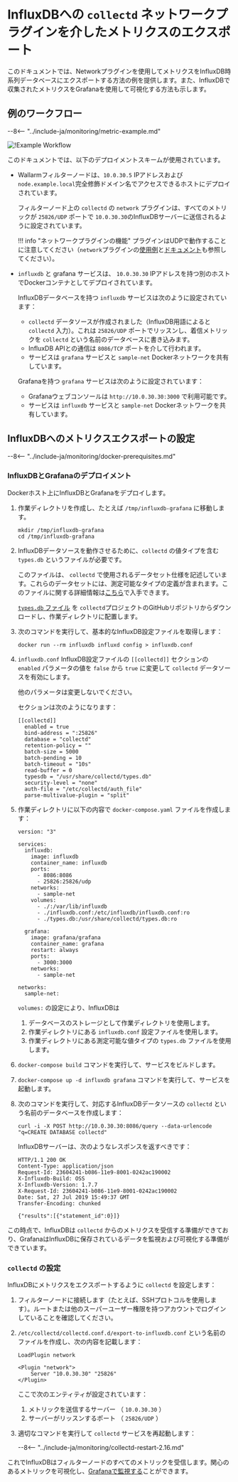 [img-network-plugin-influxdb]: ../../images/monitoring/network-plugin-influxdb.png

[doc-grafana]: working-with-grafana.md

[link-collectd-networking]: https://collectd.org/wiki/index.php/Networking_introduction
[link-network-plugin]: https://collectd.org/documentation/manpages/collectd.conf.5.shtml#plugin_network
[link-typesdb]: https://collectd.org/documentation/manpages/types.db.5.shtml
[link-typesdb-file]: https://github.com/collectd/collectd/blob/master/src/types.db

# InfluxDBへの `collectd` ネットワークプラグインを介したメトリクスのエクスポート

このドキュメントでは、Networkプラグインを使用してメトリクスをInfluxDB時系列データベースにエクスポートする方法の例を提供します。また、InfluxDBで収集されたメトリクスをGrafanaを使用して可視化する方法も示します。

## 例のワークフロー

--8<-- "../include-ja/monitoring/metric-example.md"

![!Example Workflow][img-network-plugin-influxdb]

このドキュメントでは、以下のデプロイメントスキームが使用されています。
*   Wallarmフィルターノードは、`10.0.30.5` IPアドレスおよび `node.example.local`完全修飾ドメイン名でアクセスできるホストにデプロイされています。

    フィルターノード上の `collectd` の `network` プラグインは、すべてのメトリックが `25826/UDP` ポートで `10.0.30.30`のInfluxDBサーバーに送信されるように設定されています。
    

    !!! info "ネットワークプラグインの機能"
        プラグインはUDPで動作することに注意してください（`network`プラグインの[使用例][link-collectd-networking]と[ドキュメント][link-network-plugin]も参照してください）。
    
        
*   `influxdb` と grafana サービスは、 `10.0.30.30` IPアドレスを持つ別のホストでDockerコンテナとしてデプロイされています。

    InfluxDBデータベースを持つ `influxdb` サービスは次のように設定されています：

      * `collectd` データソースが作成されました（InfluxDB用語によると `collectd` 入力）。これは `25826/UDP` ポートでリッスンし、着信メトリックを `collectd` という名前のデータベースに書き込みます。
      * InfluxDB APIとの通信は `8086/TCP` ポートを介して行われます。
      * サービスは `grafana` サービスと `sample-net` Dockerネットワークを共有しています。
    
    
    
    Grafanaを持つ `grafana` サービスは次のように設定されています：

      * Grafanaウェブコンソールは `http://10.0.30.30:3000` で利用可能です。
      * サービスは `influxdb` サービスと `sample-net` Dockerネットワークを共有しています。

## InfluxDBへのメトリクスエクスポートの設定

--8<-- "../include-ja/monitoring/docker-prerequisites.md"

### InfluxDBとGrafanaのデプロイメント

Dockerホスト上にInfluxDBとGrafanaをデプロイします。
1. 作業ディレクトリを作成し、たとえば `/tmp/influxdb-grafana` に移動します。

    ```
    mkdir /tmp/influxdb-grafana
    cd /tmp/influxdb-grafana
    ```
    
2. InfluxDBデータソースを動作させるために、`collectd` の値タイプを含む `types.db` というファイルが必要です。

    このファイルは、 `collectd` で使用されるデータセット仕様を記述しています。これらのデータセットには、測定可能なタイプの定義が含まれます。このファイルに関する詳細情報は[こちら][link-typesdb]で入手できます。

    [`types.db` ファイル][link-typesdb-file] を `collectd`プロジェクトのGitHubリポジトリからダウンロードし、作業ディレクトリに配置します。
    
3. 次のコマンドを実行して、基本的なInfluxDB設定ファイルを取得します：

    ```
    docker run --rm influxdb influxd config > influxdb.conf
    ```
    
4. `influxdb.conf` InfluxDB設定ファイルの `[[collectd]]` セクションの `enabled` パラメータの値を `false` から `true` に変更して `collectd` データソースを有効にします。

    他のパラメータは変更しないでください。

    セクションは次のようになります：
   
    ```
    [[collectd]]
      enabled = true
      bind-address = ":25826"
      database = "collectd"
      retention-policy = ""
      batch-size = 5000
      batch-pending = 10
      batch-timeout = "10s"
      read-buffer = 0
      typesdb = "/usr/share/collectd/types.db"
      security-level = "none"
      auth-file = "/etc/collectd/auth_file"
      parse-multivalue-plugin = "split"
    ```
    
5. 作業ディレクトリに以下の内容で `docker-compose.yaml` ファイルを作成します：

    ```
    version: "3"
    
    services:
      influxdb:
        image: influxdb
        container_name: influxdb
        ports:
          - 8086:8086
          - 25826:25826/udp
        networks:
          - sample-net
        volumes:
          - ./:/var/lib/influxdb
          - ./influxdb.conf:/etc/influxdb/influxdb.conf:ro
          - ./types.db:/usr/share/collectd/types.db:ro
    
      grafana:
        image: grafana/grafana
        container_name: grafana
        restart: always
        ports:
          - 3000:3000
        networks:
          - sample-net
    
    networks:
      sample-net:
    ```

    `volumes:` の設定により、InfluxDBは
    1. データベースのストレージとして作業ディレクトリを使用します。
    2. 作業ディレクトリにある `influxdb.conf` 設定ファイルを使用します。
    3. 作業ディレクトリにある測定可能な値タイプの `types.db` ファイルを使用します。
        
6. `docker-compose build` コマンドを実行して、サービスをビルドします。
    
7. `docker-compose up -d influxdb grafana` コマンドを実行して、サービスを起動します。
    
8. 次のコマンドを実行して、対応するInfluxDBデータソースの `collectd` という名前のデータベースを作成します：

    ```
    curl -i -X POST http://10.0.30.30:8086/query --data-urlencode "q=CREATE DATABASE collectd"
    ```
    
    InfluxDBサーバーは、次のようなレスポンスを返すべきです：
   
    ```
    HTTP/1.1 200 OK
    Content-Type: application/json
    Request-Id: 23604241-b086-11e9-8001-0242ac190002
    X-Influxdb-Build: OSS
    X-Influxdb-Version: 1.7.7
    X-Request-Id: 23604241-b086-11e9-8001-0242ac190002
    Date: Sat, 27 Jul 2019 15:49:37 GMT
    Transfer-Encoding: chunked
    
    {"results":[{"statement_id":0}]}
    ```
    
この時点で、InfluxDBは `collectd` からのメトリクスを受信する準備ができており、GrafanaはInfluxDBに保存されているデータを監視および可視化する準備ができています。

### `collectd` の設定

InfluxDBにメトリクスをエクスポートするように `collectd` を設定します：
1. フィルターノードに接続します（たとえば、SSHプロトコルを使用します）。ルートまたは他のスーパーユーザー権限を持つアカウントでログインしていることを確認してください。
2. `/etc/collectd/collectd.conf.d/export-to-influxdb.conf` という名前のファイルを作成し、次の内容を記載します：
   
    ```
    LoadPlugin network
    
    <Plugin "network">
        Server "10.0.30.30" "25826"
    </Plugin>
    ```
    
   ここで次のエンティティが設定されています：
    
    1. メトリックを送信するサーバー （ `10.0.30.30` ）
    2. サーバーがリッスンするポート （ `25826/UDP` ）
    
  
3. 適切なコマンドを実行して `collectd` サービスを再起動します：

    --8<-- "../include-ja/monitoring/collectd-restart-2.16.md"

これでInfluxDBはフィルターノードのすべてのメトリックを受信します。関心のあるメトリックを可視化し、[Grafanaで監視する][doc-grafana]ことができます。